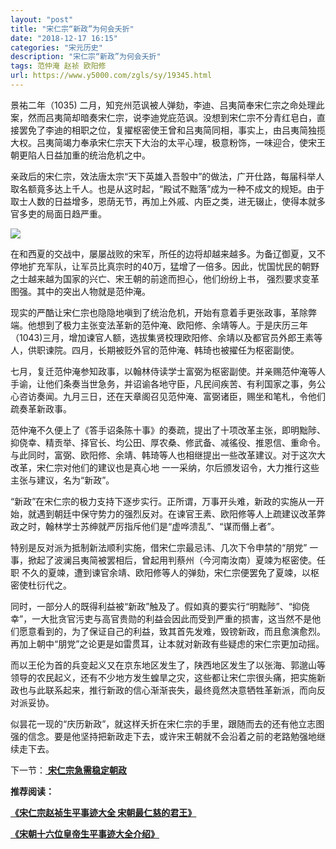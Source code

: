 ```yaml
---
layout: "post"
title: "宋仁宗“新政”为何会夭折"
date: "2018-12-17 16:15"
categories: "宋元历史"
description: "宋仁宗“新政”为何会夭折"
tags: 范仲淹 赵祯 欧阳修
url: https://www.y5000.com/zgls/sy/19345.html
---
```






景祐二年（1035)
二月，知兖州范讽被人弹劾，李迪、吕夷简奉宋仁宗之命处理此案，然而吕夷简却暗奏宋仁宗，说李迪党庇范讽。没想到宋仁宗不分青红皂白，直接罢免了李迪的相职之位，复擢枢密使王曾和吕夷简同相，事实上，由吕夷简独揽大权。吕夷简竭力奉承宋仁宗天下大治的太平心理，极意粉饰，一味迎合，使宋王朝更陷人日益加重的统治危机之中。

亲政后的宋仁宗，效法唐太宗“天下英雄入吾彀中”的做法，广开仕路，每届科举人取名额竟多达上千人。也是从这时起，“殿试不黜落”成为一种不成文的规矩。由于取士人数的日益增多，恩荫无节，再加上外戚、内臣之类，进无辍止，使得本就多官多吏的局面日趋严重。

![](https://img.y5000.com/uploads/allimg/170414/8-1F414154943E7.jpg)

在和西夏的交战中，屡屡战败的宋军，所任的边将却越来越多。为备辽御夏，又不停地扩充军队，让军员比真宗时的40万，猛增了一倍多。因此，忧国忧民的朝野之士越来越为国家的兴亡、宋王朝的前途而担心，他们纷纷上书，
强烈要求变革图强。其中的突出人物就是范仲淹。

现实的严酷让宋仁宗也隐隐地嗔到了统治危机，开始有意着手更张政事，革除弊端。他想到了极力主张变法革新的范仲淹、欧阳修、余靖等人。于是庆历三年（1043)三月，增加谏官人额，选拔集贤校理欧阳修、余靖以及都官员外郎王素等人，供职谏院。四月，长期被贬外官的范仲淹、韩琦也被擢任为枢密副使。

七月，复迁范仲淹参知政事，以翰林侍读学士富弼为枢密副使。并亲赐范仲淹等人手谕，让他们条奏当世急务，并诏谕各地守臣，凡民间疾苦、有利国家之事，务公心咨访奏闻。九月三日，还在天章阁召见范仲淹、富弼诸臣，赐坐和笔札，令他们疏奏革新政事。

范仲淹不久便上了《答手诏条陈十事》的奏疏，提出了十项改革主张，即明黜陟、抑侥幸、精贡举、择官长、均公田、厚农桑、修武备、减徭役、推恩信、重命令。与此同时，富弼、欧阳修、余靖、韩琦等人也相继提出一些改革建议。对于这次大改革，宋仁宗对他们的建议也是真心地
一一采纳，尔后颁发诏令，大力推行这些主张与建议，名为“新政”。

“新政”在宋仁宗的极力支持下逐步实行。正所谓，万事开头难，新政的实施从一开始，就遇到朝廷中保守势力的强烈反对。在谏官王素、欧阳修等人上疏建议改革弊政之时，翰林学士苏绅就严厉指斥他们是“虚哗溃乱”、“谋而僭上者”。

特别是反对派为抵制新法顺利实施，借宋仁宗最忌讳、几次下令申禁的“朋党” 一事，掀起了波澜吕夷简被罢相后，曾起用判蔡州（今河南汝南）夏竦为枢密使。任职
不久的夏竦，遭到谏官余靖、欧阳修等人的弹劾，宋仁宗便罢免了夏竦，以枢密使杜衍代之。

同时，一部分人的既得利益被“新政”触及了。假如真的要实行“明黜陟”、“抑侥幸”，一大批贪官污吏与高官贵勋的利益会因此而受到严重的损害，这当然不是他们愿意看到的，为了保证自己的利益，致其首先发难，毁镑新政，而且愈演愈烈。再加上朝中“朋党”之论更是如雷贯耳，让本就对新政有些疑虑的宋仁宗更加动摇。

而以王伦为首的兵变起义又在京东地区发生了，陕西地区发生了以张海、郭邈山等领导的农民起义，还有不少地方发生蝗旱之灾，这些都让宋仁宗很头痛，把实施新政也与此联系起来，推行新政的信心渐渐丧失，最终竟然决意牺牲革新派，而向反对派妥协。

似昙花一现的“庆历新政”，就这样夭折在宋仁宗的手里，跟随而去的还有他立志图强的信念。要是他坚持把新政走下去，或许宋王朝就不会沿着之前的老路勉强地继续走下去。

下一节：[ **宋仁宗急需稳定朝政**](https://www.y5000.com/plus/view.php?aid=19346)

**推荐阅读：**

**[《宋仁宗赵祯生平事迹大全 宋朝最仁慈的君王》](https://www.y5000.com/plus/view.php?aid=19348)**

[**《宋朝十六位皇帝生平事迹大全介绍》**](https://www.y5000.com/zgls/mq/19310.html?1492159860)
